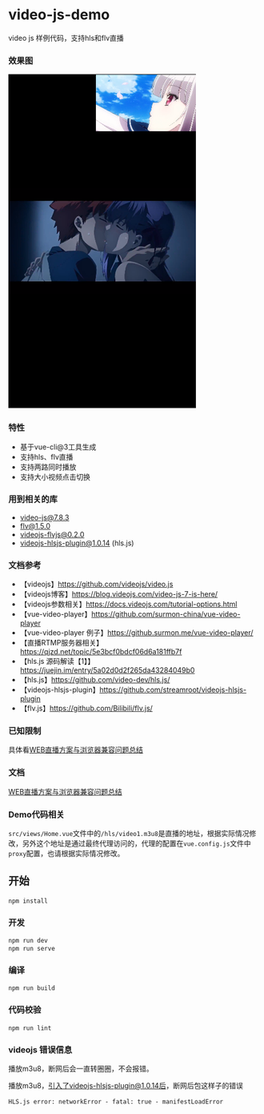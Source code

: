 # video-js-demo

video js 样例代码，支持hls和flv直播

### 效果图
![效果图](./docs/screen-shot.png)

### 特性
- 基于vue-cli@3工具生成
- 支持hls、flv直播
- 支持两路同时播放
- 支持大小视频点击切换

### 用到相关的库
- video-js@7.8.3
- flv@1.5.0
- videojs-flvjs@0.2.0
- videojs-hlsjs-plugin@1.0.14 (hls.js)

### 文档参考
- 【videojs】https://github.com/videojs/video.js
- 【videojs博客】https://blog.videojs.com/video-js-7-is-here/
- 【videojs参数相关】https://docs.videojs.com/tutorial-options.html
- 【vue-video-player】https://github.com/surmon-china/vue-video-player
- 【vue-video-player 例子】https://github.surmon.me/vue-video-player/
- 【直播RTMP服务器相关】 https://qjzd.net/topic/5e3bcf0bdcf06d6a181ffb7f
- 【hls.js 源码解读【1】】https://juejin.im/entry/5a02d0d2f265da43284049b0
- 【hls.js】https://github.com/video-dev/hls.js/
- 【videojs-hlsjs-plugin】https://github.com/streamroot/videojs-hlsjs-plugin
- 【flv.js】https://github.com/Bilibili/flv.js/

### 已知限制
具体看[WEB直播方案与浏览器兼容问题总结](docs/WEB直播方案与浏览器兼容问题总结.xlsx)

### 文档

[WEB直播方案与浏览器兼容问题总结](docs/WEB直播方案与浏览器兼容问题总结.xlsx)

### Demo代码相关
`src/views/Home.vue`文件中的`/hls/video1.m3u8`是直播的地址，根据实际情况修改，另外这个地址是通过最终代理访问的，代理的配置在`vue.config.js`文件中`proxy`配置，也请根据实际情况修改。

## 开始
```
npm install
```

### 开发
```
npm run dev
npm run serve
```

### 编译
```
npm run build
```

### 代码校验
```
npm run lint
```

### videojs 错误信息

播放m3u8，断网后会一直转圈圈，不会报错。


播放m3u8，引入了videojs-hlsjs-plugin@1.0.14后，断网后包这样子的错误
```
HLS.js error: networkError - fatal: true - manifestLoadError
```


